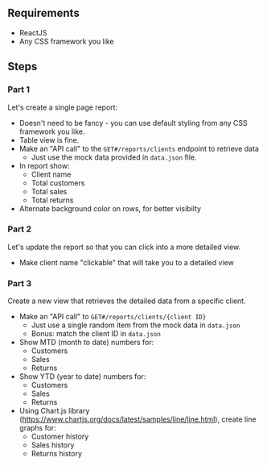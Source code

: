 ## Requirements
* ReactJS
* Any CSS framework you like

## Steps

### Part 1
Let's create a single page report:

* Doesn't need to be fancy - you can use default styling from any CSS framework you like.
* Table view is fine.
* Make an "API call" to the `GET#/reports/clients` endpoint to retrieve data
    * Just use the mock data provided in `data.json` file.
* In report show:
    * Client name
    * Total customers
    * Total sales
    * Total returns
* Alternate background color on rows, for better visibilty

### Part 2
Let's update the report so that you can click into a more detailed view.

* Make client name "clickable" that will take you to a detailed view

### Part 3
Create a new view that retrieves the detailed data from a specific client.

* Make an "API call" to `GET#/reports/clients/{client ID}`
    * Just use a single random item from the mock data in `data.json`
    * Bonus: match the client ID in `data.json`
* Show MTD (month to date) numbers for:
    * Customers
    * Sales
    * Returns
* Show YTD (year to date) numbers for:
    * Customers
    * Sales
    * Returns
* Using Chart.js library (https://www.chartjs.org/docs/latest/samples/line/line.html), create line graphs for:
    * Customer history
    * Sales history
    * Returns history